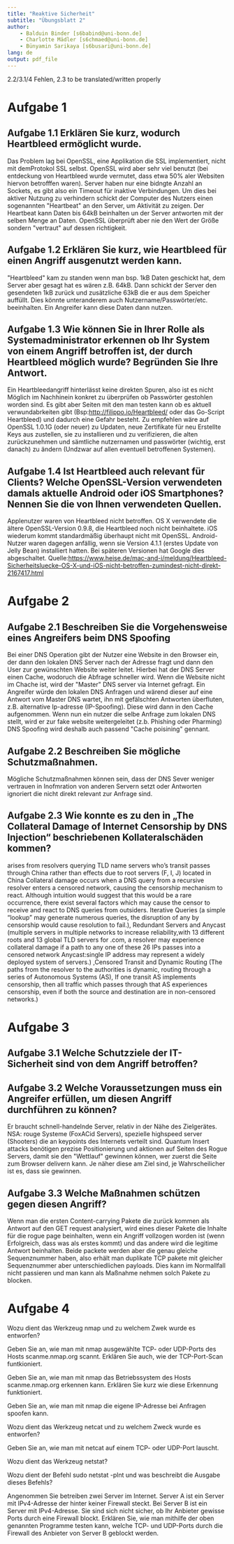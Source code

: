 ```yaml
---
title: "Reaktive Sicherheit"
subtitle: "Übungsblatt 2"
author: 
	- Balduin Binder [s6babind@uni-bonn.de]
	- Charlotte Mädler [s6chmaed@uni-bonn.de]
	- Bünyamin Sarikaya [s6busari@uni-bonn.de]
lang: de
output: pdf_file
---
```

2.2/3.1/4 Fehlen, 2.3 to be translated/written properly

# Aufgabe 1

## Aufgabe 1.1  Erklären Sie kurz, wodurch Heartbleed ermöglicht wurde.
Das Problem lag bei OpenSSL, eine Applikation die SSL implementiert, nicht mit demProtokol SSL selbst. OpenSSL wird aber sehr
viel benutzt (bei entdeckung von Heartbleed wurde vermutet, dass etwa 50% aler Websiten hiervon betrofffen waren). 
Server haben nur eine bidngte Anzahl an Sockets, es gibt also ein Timeout für inaktive Verbindungen. Um dies bei aktiver Nutzung zu verhindern schickt der Computer des Nutzers einen sogenannten "Heartbeat" an den Server, um Aktivität zu zeigen. Der Heartbeat 
kann Daten bis 64kB beinhalten un der Server antworten mit der selben Menge an Daten. OpenSSL überprüft aber nie den Wert der Größe sondern "vertraut" auf dessen richtigkeit.

## Aufgabe 1.2 Erklären Sie kurz, wie Heartbleed für einen Angriff ausgenutzt werden kann.
"Heartbleed" kam zu standen wenn man bsp. 1kB Daten geschickt hat, dem Server aber gesagt hat es wären z.B. 64kB. Dann schickt der Server den gesendeten 1kB zurück und zusätzliche 63kB die er aus dem Speicher auffüllt. Dies könnte unteranderem auch Nutzername/Passwörter/etc. beeinhalten. Ein Angreifer kann diese Daten dann nutzen. 


## Aufgabe 1.3 Wie können Sie in Ihrer Rolle als Systemadministrator erkennen ob Ihr System von einem Angriff betroffen ist, der durch Heartbleed möglich wurde? Begründen Sie Ihre Antwort.
Ein Heartbleedangriff hinterlässt keine direkten Spuren, also ist es nicht Möglich im Nachhinein konkret zu überprüfen ob Passwörter gestohlen worden sind. Es gibt aber Seiten mit den man testen kann ob es aktuell verwundabrkeiten gibt (Bsp:http://filippo.io/Heartbleed/ oder das Go-Script Heartbleed) und dadurch eine Gefahr besteht.
Zu empfehlen wäre auf OpenSSL 1.0.1G (oder neuer) zu Updaten, neue Zertifikate für neu Erstellte Keys aus
zustellen, sie zu installieren und zu verifizieren, die alten zurückzunehmen und sämtliche nutzernamen und passwörter (wichtig, erst danach) zu ändern (Undzwar auf allen eventuell betroffenen Systemen).



## Aufgabe 1.4 Ist Heartbleed auch relevant für Clients? Welche OpenSSL-Version verwendeten damals aktuelle Android oder iOS Smartphones? Nennen Sie die von Ihnen verwendeten Quellen.
Applenutzer waren von Heartbleed nicht betroffen. OS X verwendete die ältere OpenSSL-Version 0.9.8, die Heartbleed noch nicht 
beinhaltete. iOS wiederum kommt standardmäßig überhaupt nicht mit OpenSSL. Android-Nutzer waren dagegen anfällig, wenn sie Version 4.1.1 
(erstes Update von Jelly Bean) installiert hatten. Bei späteren Versionen hat Google dies abgeschaltet.
Quelle:https://www.heise.de/mac-and-i/meldung/Heartbleed-Sicherheitsluecke-OS-X-und-iOS-nicht-betroffen-zumindest-nicht-direkt-2167417.html

# Aufgabe 2

## Aufgabe 2.1 Beschreiben Sie die Vorgehensweise eines Angreifers beim DNS Spoofing
Bei einer DNS Operation gibt der Nutzer eine Website in den Browser ein, der dann den lokalen DNS Server nach der Adresse fragt und  dann den User zur gewünschten Website weiter leitet. Hierbei hat der DNS Server einen Cache, wodoruch die Abfrage schneller wird. Wenn die Website nicht im Chache ist, wird der "Master" DNS server via Internet gefragt. 
Ein Angreifer würde den lokalen DNS Anfragen und wärend dieser auf eine Antwort vom Master DNS wartet, ihn mit gefälschten Antworten überfluten, z.B. alternative Ip-adresse (IP-Spoofing). Diese wird dann in den Cache aufgenommen.
Wenn nun ein nutzer die selbe Anfrage zum lokalen DNS stellt, wird er zur fake website weitergeleitet (z.b. Phishing oder Pharming)
DNS Spoofing wird deshalb auch passend "Cache poisining" gennant.
## Aufgabe 2.2 Beschreiben Sie mögliche Schutzmaßnahmen.
Mögliche Schutzmaßnahmen können sein, dass der DNS Sever weniger vertrauen in Inofmration von anderen Servern setzt oder Antworten ignoriert die nicht direkt relevant zur Anfrage sind.
## Aufgabe 2.3 Wie konnte es zu den in „The Collateral Damage of Internet Censorship by DNS Injection“ beschriebenen Kollateralschäden kommen?
arises from resolvers querying TLD name servers who’s transit passes through China rather than effects due to root servers (F, I, J) located in China
Collateral damage occurs when a DNS query from a recursive resolver enters a censored network, causing the censorship mechanism to react. Although intuition would suggest that this would be a rare occurrence, there exist several factors which may cause the censor to receive and react to DNS queries from outsiders.
Iterative Queries (a simple “lookup” may generate numerous queries, the disruption of any by censorship would cause resolution to fail.), Redundant Servers and Anycast (multiple servers in multiple networks to increase
reliability,with 13 different roots and 13 global TLD servers for .com, a resolver may experience collateral damage if a path to any one of these 26 IPs passes into a censored network Anycast:single IP address may represent a widely deployed system of servers.) ,Censored Transit and Dynamic Routing (The paths
from the resolver to the authorities is dynamic, routing through
a series of Autonomous Systems (AS), If one transit AS implements censorship, then all traffic which passes through that
AS experiences censorship, even if both the source and destination are in non-censored networks.)

# Aufgabe 3

## Aufgabe 3.1 Welche Schutzziele der IT-Sicherheit sind von dem Angriff betroffen?

## Aufgabe 3.2 Welche Voraussetzungen muss ein Angreifer erfüllen, um diesen Angriff durchführen zu können?
Er braucht schnell-handelnde Server, relativ in der Nähe des Zielgerätes. NSA: rouge Systeme (FoxACid Servers), spezielle highspeed server (Shooters) die an keypoints des Internets verteilt sind. 
Quantum Insert attacks benötigen prezise Positionierung und aktionen auf Seiten des Rogue Servers, damit  sie den "Wettlauf" gewinnen können, wer zuerst die Seite zum Browser delivern kann. Je näher diese am Ziel sind, je Wahrscheilicher ist es, dass sie gewinnen.

## Aufgabe 3.3 Welche Maßnahmen schützen gegen diesen Angriff?
Wenn man die ersten Content-carrying Pakete die zurück kommen als Antwort auf den GET request analysiert, wird eines dieser Pakete die Inhalte für die rogue page beinhalten, wenn ein Angriff vollzogen worden ist (wenn Erfolgreich, dass was als erstes kommt) und das andere wird die legitime Antwort beinhalten. Beide packete werden aber die genau gleiche Sequenznummer haben, also erhält man duplikate TCP pakete mit gleicher Sequenznummer aber unterschiedlichen payloads. Dies kann im Normallfall nicht passieren und man kann als Maßnahme nehmen solch Pakete zu blocken.


# Aufgabe 4
Wozu dient das Werkzeug nmap und zu welchem Zwek wurde es entworfen?

Geben Sie an, wie man mit nmap ausgewählte TCP- oder UDP-Ports des Hosts scanme.nmap.org
scannt. Erklären Sie auch, wie der TCP-Port-Scan funtkioniert.

Geben Sie an, wie man mit nmap das Betriebssystem des Hosts scanme.nmap.org erkennen
kann. Erklären Sie kurz wie diese Erkennung funktioniert.

Geben Sie an, wie man mit nmap die eigene IP-Adresse bei Anfragen spoofen kann.

Wozu dient das Werkzeug netcat und zu welchem Zweck wurde es entworfen?

Geben Sie an, wie man mit netcat auf einem TCP- oder UDP-Port lauscht.

Wozu dient das Werkzeug netstat?
 
Wozu dient der Befehl sudo netstat -plnt und was beschreibt die Ausgabe dieses Befehls?

Angenommen Sie betreiben zwei Server im Internet. Server A ist ein Server mit IPv4-Adresse der hinter keiner Firewall steckt. Bei Server B ist ein Server mit IPv4-Adresse. Sie sind sich nicht sicher, ob Ihr Anbieter gewisse Ports durch eine Firewall blockt. Erklären Sie, wie man mithilfe der oben genannten Programme testen kann, welche TCP- und UDP-Ports durch die Firewall des Anbieter von Server B geblockt werden.



